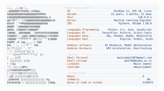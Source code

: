 <picture>
  <source srcset="https://raw.githubusercontent.com/mmazinjameel/mmazinjameel/main/dark_mode.svg?v=1740530685" media="(prefers-color-scheme: dark)">
  <img src="https://raw.githubusercontent.com/mmazinjameel/mmazinjameel/main/light_mode.svg?v=1740530685">
</picture>
